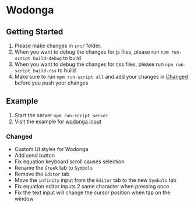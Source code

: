 # Wodonga

## Getting Started
1. Please make changes in `src/` folder.
2. When you want to debug the changes for js files, please run `npm run-script build-debug` to build 
3. When you want to debug the changes for css files, please run `npm run-script build-css` to build 
4. Make sure to run `npm run-script all` and add your changes in [Changed](#changed) before you push your changes 

## Example
1. Start the server `npm run-script server`
2. Visit the example for [wodonga input](http://127.0.0.1:8066/site/examples/wodonga/)

### Changed
- Custom UI styles for Wodonga
- Add send button
- Fix equation keyboard scroll causes selection
- Rename the `Greek` tab to `Symbols`
- Remove the `Editor` tab
- Move the `infinity` input from the `Editor` tab to the new `Symbols` tab
- Fix equation editor inputs 2 same character when pressing once
- Fix the text input will change the cursor position when tap on the window
